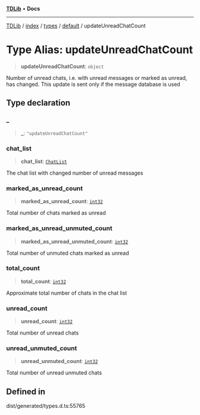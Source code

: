 [**TDLib**](../../../../../../README.md) • **Docs**

***

[TDLib](../../../../../../modules.md) / [index](../../../../../README.md) / [types](../../../README.md) / [default](../README.md) / updateUnreadChatCount

# Type Alias: updateUnreadChatCount

> **updateUnreadChatCount**: `object`

Number of unread chats, i.e. with unread messages or marked as unread, has changed. This update is sent only if the message database is used

## Type declaration

### \_

> **\_**: `"updateUnreadChatCount"`

### chat\_list

> **chat\_list**: [`ChatList`](ChatList.md)

The chat list with changed number of unread messages

### marked\_as\_unread\_count

> **marked\_as\_unread\_count**: [`int32`](int32-1.md)

Total number of chats marked as unread

### marked\_as\_unread\_unmuted\_count

> **marked\_as\_unread\_unmuted\_count**: [`int32`](int32-1.md)

Total number of unmuted chats marked as unread

### total\_count

> **total\_count**: [`int32`](int32-1.md)

Approximate total number of chats in the chat list

### unread\_count

> **unread\_count**: [`int32`](int32-1.md)

Total number of unread chats

### unread\_unmuted\_count

> **unread\_unmuted\_count**: [`int32`](int32-1.md)

Total number of unread unmuted chats

## Defined in

dist/generated/types.d.ts:55765
